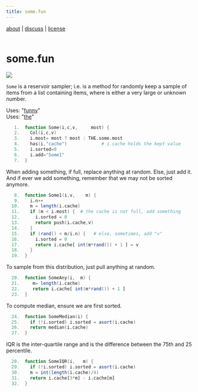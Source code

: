 ```yaml
---
title: some.fun
---
```


 [about](/fun/ABOUT) |   [discuss](http://github.com/timm/fun/issues) | [license](/fun/LICENSE) <br>
<br>

# some.fun


<img src="http://yuml.me/diagram/plain;dir:lr/class/[Col|n = 0]^-[Some|most = 256; sorted = 0|Some1(); SomeAny();SomeMedian();SomeIQR();SomeDiff();]">


`Some` is a reservoir sampler; i.e. is a method for  randomly keep
a sample of items from a list containing items, where is either a
very large or unknown number.

Uses:  "[funny](funny)"<br>
Uses:  "[the](the)"<br>

```awk
   1.  function Some(i,c,v,     most) {
   2.    Col(i,c,v)
   3.    i.most= most ? most : THE.some.most 
   4.    has(i,"cache")             # i.cache holds the kept value
   5.    i.sorted=0
   6.    i.add="Some1"
   7.  }
```

When adding something, if full, replace anything at random.
Else, just add it. And if ever we add something, remember
that we may not be sorted anymore.

```awk
   8.  function Some1(i,v,    m) {
   9.    i.n++
  10.    m = length(i.cache)
  11.    if (m < i.most) {  # the cache is not full, add something
  12.      i.sorted = 0
  13.      return push(i.cache,v)
  14.    }
  15.    if (rand() < m/i.n) {   # else, sometimes, add "v"
  16.      i.sorted = 0
  17.      return i.cache[ int(m*rand()) + 1 ] = v
  18.    }
  19.  }
```

To sample from this distribution, just pull anything at random.

```awk
  20.  function SomeAny(i,  m) {
  21.     m= length(i.cache)
  22.     return i.cache[ int(m*rand()) + 1 ]
  23.  }
```

To compute median, ensure we are first sorted.

```awk
  24.  function SomeMedian(i) {
  25.    if (!i.sorted) i.sorted = asort(i.cache)
  26.    return median(i.cache)
  27.  }
```

IQR is the inter-quartile range and is the difference between the
75th and 25 percentile.

```awk
  28.  function SomeIQR(i,   m) {
  29.    if (!i.sorted) i.sorted = asort(i.cache)
  30.    m = int(length(i.cache)/4)
  31.    return i.cache[3*m] - i.cache[m]
  32.  }   
```


